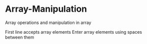 # Array-Manipulation
Array operations and manipulation in array

First line accepts array elements 
Enter array elements using spaces between them
